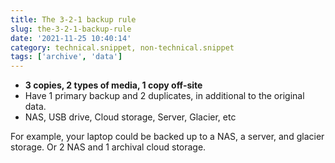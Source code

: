```yaml
---
title: The 3-2-1 backup rule
slug: the-3-2-1-backup-rule
date: '2021-11-25 10:40:14'
category: technical.snippet, non-technical.snippet
tags: ['archive', 'data']
---
```


- **3 copies, 2 types of media, 1 copy off-site**
- Have 1 primary backup and 2 duplicates, in additional to the original data.
- NAS, USB drive, Cloud storage, Server, Glacier, etc

For example, your laptop could be backed up to a NAS, a server, and glacier
storage. Or 2 NAS and 1 archival cloud storage.
